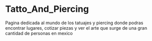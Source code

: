# Tatto_And_Piercing

Pagina dedicada al mundo de los tatuajes y piercing donde podras encontrar lugares,
cotizar piezas y ver el arte que surge de una gran cantidad de personas en mexico
